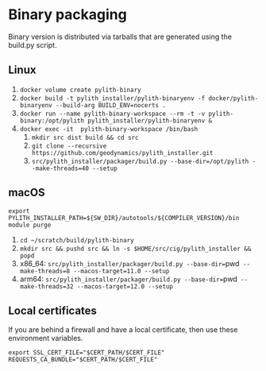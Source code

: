 # Binary packaging

Binary version is distributed via tarballs that are generated using
the build.py script.

## Linux

1. `docker volume create pylith-binary`
2. `docker build -t pylith_installer/pylith-binaryenv -f docker/pylith-binaryenv --build-arg BUILD_ENV=nocerts .`
3. `docker run --name pylith-binary-workspace --rm -t -v pylith-binary:/opt/pylith pylith_installer/pylith-binaryenv &`
4. `docker exec -it  pylith-binary-workspace /bin/bash`
   1. `mkdir src dist build && cd src`
   2. `git clone --recursive https://github.com/geodynamics/pylith_installer.git`
   3. `src/pylith_installer/packager/build.py --base-dir=/opt/pylith --make-threads=40 --setup`

## macOS

`export PYLITH_INSTALLER_PATH=${SW_DIR}/autotools/${COMPILER_VERSION}/bin`
`module purge`

1. `cd ~/scratch/build/pylith-binary`
2. `mkdir src && pushd src && ln -s $HOME/src/cig/pylith_installer && popd`
3. x86_64: `src/pylith_installer/packager/build.py --base-dir=`pwd` --make-threads=8 --macos-target=11.0 --setup`
4. arm64: `src/pylith_installer/packager/build.py --base-dir=`pwd` --make-threads=32 --macos-target=12.0 --setup`

## Local certificates

If you are behind a firewall and have a local certificate, then use these environment variables.

`export SSL_CERT_FILE="$CERT_PATH/$CERT_FILE"  REQUESTS_CA_BUNDLE="$CERT_PATH/$CERT_FILE"`
